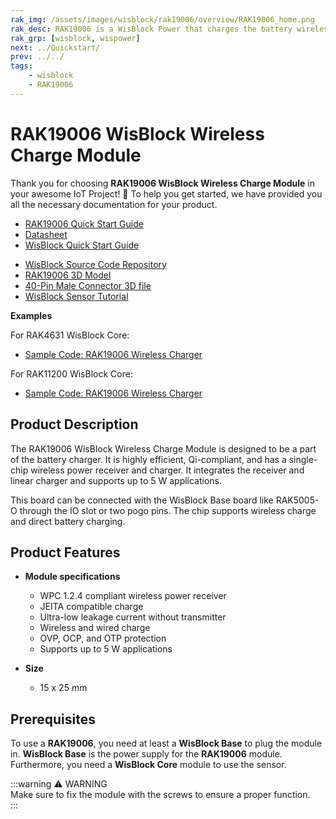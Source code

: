 ```yaml
---
rak_img: /assets/images/wisblock/rak19006/overview/RAK19006_home.png
rak_desc: RAK19006 is a WisBlock Power that charges the battery wirelessly. It is highly efficient and supports up to 5W applications.
rak_grp: [wisblock, wispower]
next: ../Quickstart/
prev: ../../
tags:
    - wisblock
    - RAK19006
---
```



# RAK19006 WisBlock Wireless Charge Module

Thank you for choosing **RAK19006 WisBlock Wireless Charge Module** in your awesome IoT Project! 🎉 To help you get started, we have provided you all the necessary documentation for your product.

* [RAK19006 Quick Start Guide](../Quickstart/)
* [Datasheet](../Datasheet/)
* <a href="../../Quickstart/" target="_blank">WisBlock Quick Start Guide</a>
<!---* [WisBlock Quick Start Guide](../../Quickstart/)-->
* [WisBlock Source Code Repository](https://github.com/RAKWireless/WisBlock/)
* [RAK19006 3D Model](https://downloads.rakwireless.com/3D_File/WisBlock/)
* [40-Pin Male Connector 3D file](https://downloads.rakwireless.com/3D_File/Accessory/WisConnector/M40S1003K6M.stp)
* [WisBlock Sensor Tutorial](/Knowledge-Hub/Learn/WisBlock-Sensor-Tutorial/)

**Examples**

For RAK4631 WisBlock Core:

* [Sample Code: RAK19006 Wireless Charger](https://github.com/RAKWireless/WisBlock/tree/master/examples/RAK4630/IO/RAK19006_WirelessCharger)

For RAK11200 WisBlock Core:

* [Sample Code: RAK19006 Wireless Charger](https://github.com/RAKWireless/WisBlock/tree/master/examples/RAK11200/IO/RAK19006_WirelessCharger)

## Product Description

The RAK19006 WisBlock Wireless Charge Module is designed to be a part of the battery charger. It is highly efficient, Qi-compliant, and has a single-chip wireless power receiver and charger. It integrates the receiver and linear charger and supports up to 5&nbsp;W applications.

This board can be connected with the WisBlock Base board like RAK5005-O through the IO slot or two pogo pins. The chip supports wireless charge and direct battery charging. 

## Product Features

* **Module specifications**
    * WPC 1.2.4 compliant wireless power receiver
    * JEITA compatible charge
    * Ultra-low leakage current without transmitter
    * Wireless and wired charge
    * OVP, OCP, and OTP protection
    * Supports up to 5&nbsp;W applications

* **Size**
    * 15 x 25&nbsp;mm

## Prerequisites

To use a **RAK19006**, you need at least a **WisBlock Base** to plug the module in. **WisBlock Base** is the power supply for the **RAK19006** module. Furthermore, you need a **WisBlock Core** module to use the sensor.

:::warning ⚠️ WARNING    
Make sure to fix the module with the screws to ensure a proper function.    
:::